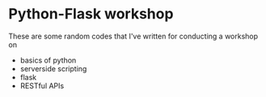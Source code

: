 # Python-Flask workshop
These are some random codes that I've written for conducting a workshop on
* basics of python
* serverside scripting
* flask
* RESTful APIs
